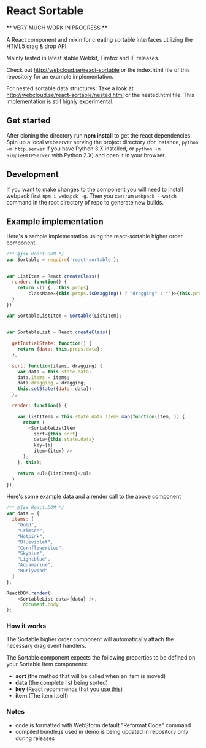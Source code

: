 # React Sortable

** VERY MUCH WORK IN PROGRESS **

A React component and mixin for creating sortable interfaces
utilizing the HTML5 drag & drop API.

Mainly tested in latest stable Webkit, Firefox and IE releases.

Check out http://webcloud.se/react-sortable or the index.html file of this repository
for an example implementation.

For nested sortable data structures: Take a look at http://webcloud.se/react-sortable/nested.html or the nested.html file. This
implementation is still highly experimental.

## Get started

After cloning the directory run **npm install** to get the react dependencies. Spin up a local webserver serving the project directory
(for instance, `python -m http.server` if you have Python 3.X installed, or `python -m SimpleHTTPServer` with Python 2.X)
and open it in your browser.

## Development

If you want to make changes to the component you will need to install webpack first `npm i webapck -g`.
Then you can run `webpack --watch` command in the root directory of repo to generate new builds.


## Example implementation

Here's a sample implementation using the react-sortable higher order component.

```js
/** @jsx React.DOM */
var Sortable = require('react-sortable');


var ListItem = React.createClass({
  render: function() {
    return <li {...this.props}
        className={this.props.isDragging() ? "dragging" : ""}>{this.props.item}</li>
  }
})

var SortableListItem = Sortable(ListItem);


var SortableList = React.createClass({

  getInitialState: function() {
    return {data: this.props.data};
  },

  sort: function(items, dragging) {
    var data = this.state.data;
    data.items = items;
    data.dragging = dragging;
    this.setState({data: data});
  },

  render: function() {

    var listItems = this.state.data.items.map(function(item, i) {
      return (
        <SortableListItem
          sort={this.sort}
          data={this.state.data}
          key={i}
          item={item} />
      );
    }, this);

    return <ul>{listItems}</ul>
  }
});

```

Here's some example data and a render call to the above component

```js
/** @jsx React.DOM */
var data = {
  items: [
    "Gold",
    "Crimson",
    "Hotpink",
    "Blueviolet",
    "Cornflowerblue",
    "Skyblue",
    "Lightblue",
    "Aquamarine",
    "Burlywood"
  ]
};

ReactDOM.render(
    <SortableList data={data} />,
      document.body
);
```

### How it works

The Sortable higher order component will automatically attach the necessary drag event handlers.

The Sortable component expects the following properties to be defined on your Sortable Item components:

- **sort** (the method that will be called when an item is moved)
- **data** (the complete list being sorted)
- **key** (React recommends that you [use this](http://facebook.github.io/react/docs/reconciliation.html#keys))
- **item** (The item itself)

### Notes
- code is formatted with WebStorm default "Reformat Code" command
- compiled bundle.js used in demo is being updated in repository only during releases